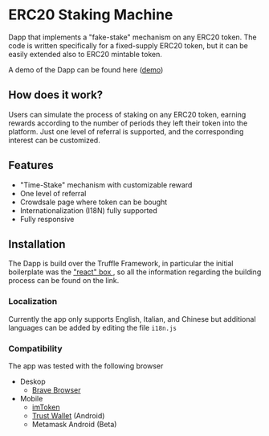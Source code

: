 # ERC20 Staking Machine
Dapp that implements a "fake-stake" mechanism on any ERC20 token. The code is written specifically for a fixed-supply ERC20 token, but it can be easily extended also to ERC20 mintable token.

A demo of the Dapp can be found here ([demo](https://gr3yc4t.github.io/ERC20-Staking-Machine/client/build/index.html))

## How does it work?
Users can simulate the process of staking on any ERC20 token, earning rewards according to the number of periods they left their token into the platform.
Just one level of referral is supported, and the corresponding interest can be customized.

## Features
* "Time-Stake" mechanism with customizable reward
* One level of referral
* Crowdsale page where token can be bought
* Internationalization (I18N) fully supported
* Fully responsive

## Installation
The Dapp is build over the Truffle Framework, in particular the initial boilerplate was the ["react" box ](https://www.trufflesuite.com/boxes/react), so all the information regarding the building process can be found on the link.
### Localization
Currently the app only supports English, Italian, and Chinese but additional languages can be added by editing the file `i18n.js`
### Compatibility
The app was tested with the following browser
- Deskop
  - [Brave Browser](https://brave.com/)
- Mobile
  - [imToken](https://www.token.im)
  - [Trust Wallet](https://trustwallet.com) (Android)
  - Metamask Android (Beta)
